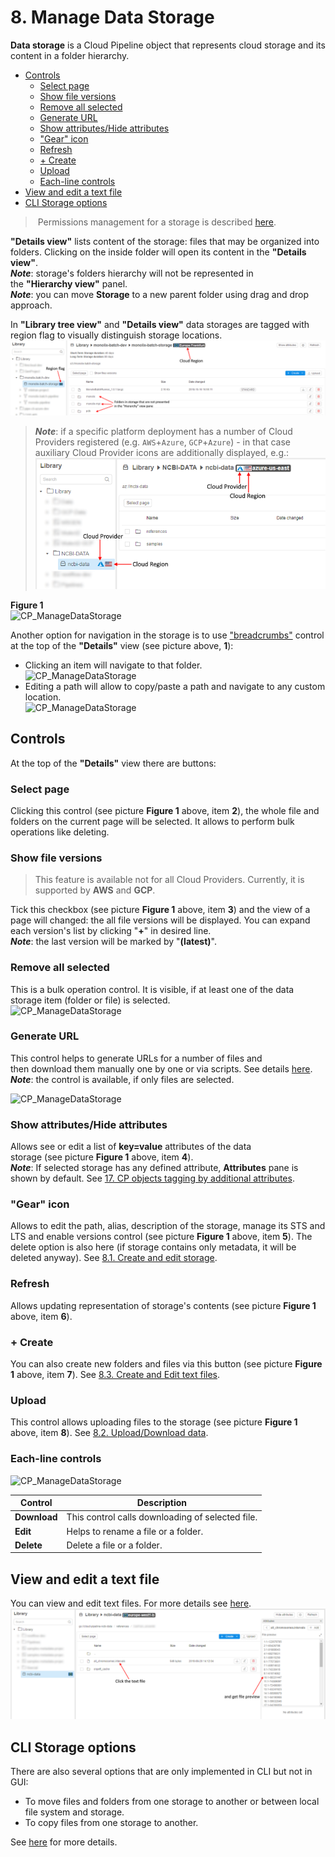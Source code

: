 # 8. Manage Data Storage

**Data storage** is a Cloud Pipeline object that represents cloud storage and its content in a folder hierarchy.

- [Controls](#controls)
    - [Select page](#select-page)
    - [Show file versions](#show-file-versions)
    - [Remove all selected](#remove-all-selected)
    - [Generate URL](#generate-url)
    - [Show attributes/Hide attributes](#show-attributeshide-attributes)
    - ["Gear" icon](#gear-icon)
    - [Refresh](#refresh)
    - [+ Create](#create)
    - [Upload](#upload)
    - [Each-line controls](#each-line-controls)
- [View and edit a text file](#view-and-edit-a-text-file)
- [CLI Storage options](#cli-storage-options)

> Permissions management for a storage is described [here](../13_Permissions/13._Permissions.md).

**"Details view"** lists content of the storage: files that may be organized into folders. Clicking on the inside folder will open its content in the **"Details view"**.  
**_Note_**: storage's folders hierarchy will not be represented in the **"Hierarchy view"** panel.  
**_Note_**: you can move **Storage** to a new parent folder using drag and drop approach.

In **"Library tree view"** and **"Details view"** data storages are tagged with region flag to visually distinguish storage locations.  
![CP_ManageDataStorage](attachments/ManageDataStorage_1.png)

> **_Note_**: if a specific platform deployment has a number of Cloud Providers registered (e.g. `AWS`+`Azure`, `GCP`+`Azure`) - in that case auxiliary Cloud Provider icons are additionally displayed, e.g.:  
> ![CP_ManageDataStorage](attachments/ManageDataStorage_9.png)

**Figure 1**  
![CP_ManageDataStorage](attachments/ManageDataStorage_2.png)

Another option for navigation in the storage is to use ["breadcrumbs"](https://en.wikipedia.org/wiki/Breadcrumb_(navigation)) control at the top of the **"Details"** view (see picture above, **1**):

- Clicking an item will navigate to that folder.  
    ![CP_ManageDataStorage](attachments/ManageDataStorage_3.png)
- Editing a path will allow to copy/paste a path and navigate to any custom location.  
    ![CP_ManageDataStorage](attachments/ManageDataStorage_4.png)

## Controls

At the top of the **"Details"** view there are buttons:

### Select page

Clicking this control (see picture **Figure 1** above, item **2**), the whole file and folders on the current page will be selected. It allows to perform bulk operations like deleting.

### Show file versions

> This feature is available not for all Cloud Providers. Currently, it is supported by **AWS** and **GCP**.

Tick this checkbox (see picture **Figure 1** above, item **3**) and the view of a page will changed: the all file versions will be displayed. You can expand each version's list by clicking "**+**" in desired line.  
**_Note_**: the last version will be marked by "**(latest)**".

### Remove all selected

This is a bulk operation control. It is visible, if at least one of the data storage item (folder or file) is selected.  
![CP_ManageDataStorage](attachments/ManageDataStorage_5.png)

### Generate URL

This control helps to generate URLs for a number of files and then download them manually one by one or via scripts. See details [here](8.2._Upload_Download_data.md).  
**_Note_**: the control is available, if only files are selected.

![CP_ManageDataStorage](attachments/ManageDataStorage_6.png)

### Show attributes/Hide attributes

Allows see or edit a list of **key=value** attributes of the data storage (see picture **Figure 1** above, item **4**).  
**_Note_**: If selected storage has any defined attribute, **Attributes** pane is shown by default. See [17. CP objects tagging by additional attributes](../17_Tagging_by_attributes/17._CP_objects_tagging_by_additional_attributes.md).

### "Gear" icon

Allows to edit the path, alias, description of the storage, manage its STS and LTS and enable versions control (see picture **Figure 1** above, item **5**). The delete option is also here (if storage contains only metadata, it will be deleted anyway). See [8.1. Create and edit storage](8.1._Create_and_edit_storage.md).

### Refresh

Allows updating representation of storage's contents (see picture **Figure 1** above, item **6**).

### + Create

You can also create new folders and files via this button (see picture **Figure 1** above, item **7**). See [8.3. Create and Edit text files](8.3._Create_and_Edit_text_files.md).

### Upload

This control allows uploading files to the storage (see picture **Figure 1** above, item **8**). See [8.2. Upload/Download data](8.2._Upload_Download_data.md).

### Each-line controls

![CP_ManageDataStorage](attachments/ManageDataStorage_7.png)

| Control  | Description |
|---|---|
| **Download** | This control calls downloading of selected file. |
| **Edit** | Helps to rename a file or a folder. |
| **Delete** | Delete a file or a folder. |

## View and edit a text file

You can view and edit text files. For more details see [here](8.3._Create_and_Edit_text_files.md).  
![CP_ManageDataStorage](attachments/ManageDataStorage_8.png)

## CLI Storage options

There are also several options that are only implemented in CLI but not in GUI:

- To move files and folders from one storage to another or between local file system and storage.
- To copy files from one storage to another.

See [here](../14_CLI/14.3._Manage_Storage_via_CLI.md) for more details.